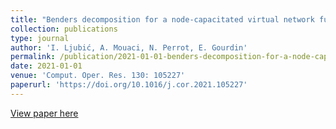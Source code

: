 ```yaml
---
title: "Benders decomposition for a node-capacitated virtual network functions placement and routing problem"
collection: publications
type: journal
author: 'I. Ljubić, A. Mouaci, N. Perrot, E. Gourdin'
permalink: /publication/2021-01-01-benders-decomposition-for-a-node-capacitated-virtual-network-functions-placement-and-routing-problem
date: 2021-01-01
venue: 'Comput. Oper. Res. 130: 105227'
paperurl: 'https://doi.org/10.1016/j.cor.2021.105227'
---
```

[View paper here](https://doi.org/10.1016/j.cor.2021.105227)
